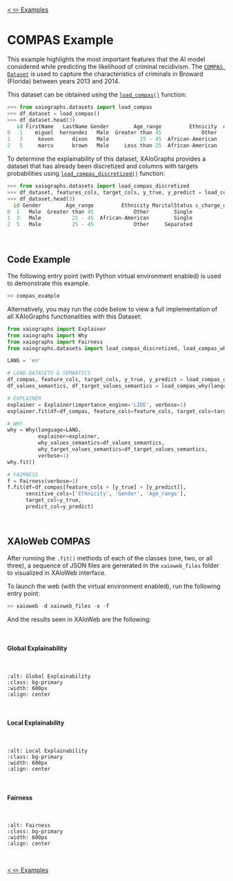 [< ✏️ Examples](examples/examples)

# COMPAS Example

This example highlights the most important features that the AI model considered while predicting the likelihood of 
criminal recidivism. The [`COMPAS Dataset`](../user_guide/datasets.md#compas) is used to capture the characteristics 
of criminals in Broward (Florida) between years 2013 and 2014.


This dataset can be obtained using the [`load_compas()`](../api_reference/datasets.md#xaiographs.datasets.load_compas) 
function:

```python
>>> from xaiographs.datasets import load_compas
>>> df_dataset = load_compas()
>>> df_dataset.head(3)
   id FirstName   LastName Gender        Age_range         Ethnicity  days_b_screening_arrest     c_jail_in    c_jail_out  Days_in_jail c_charge_degree                   c_charge_desc  is_recid  is_violent_recid score_risk_recidivism score_text_risk_recidivism  score_risk_violence score_text_risk_violence  Low_Recid  Medium_Recid  High_Recid  No_Recid  score_text_risk_violence  Low_Recid  Medium_Recid  High_Recid  No_Recid  Recid  predict_two_year_recid  real_two_year_recid
0   1    miguel  hernandez   Male  Greater than 45             Other                     -1.0  13/8/13 6:03  14/8/13 5:41             1               F    Aggravated Assault w/Firearm         0                 0                     1                        Low                    1                      Low          1             0           0         1                       Low          1             0           0         1      0                       0                    0
1   3     kevon      dixon   Male          25 - 45  African-American                     -1.0  26/1/13 3:45   5/2/13 5:36            10               F  Felony Battery w/Prior Convict         1                 1                     3                        Low                    1                      Low          1             0           0         0                       Low          1             0           0         0      1                       0                    1
2   5     marcu      brown   Male     Less than 25  African-American                      NaN           NaN           NaN             0               F          Possession of Cannabis         0                 0                     8                       High                    6                   Medium          0             0           1         1                    Medium          0             0           1         1      0                       1                    0
```

To determine the explainability of this dataset, XAIoGraphs provides a dataset that has already been discretized and 
columns with targets probabilities using 
[`load_compas_discretized()`](../api_reference/datasets.md#xaiographs.datasets.load_compas_discretized) function:


```python
>>> from xaiographs.datasets import load_compas_discretized
>>> df_dataset, features_cols, target_cols, y_true, y_predict = load_compas_discretized()
>>> df_dataset.head(3)
  id Gender        Age_range         Ethnicity MaritalStatus c_charge_degree is_recid is_violent_recid  High_Recid  Medium_Recid  Low_Recid    y_true y_predict
0  1   Male  Greater than 45             Other        Single               F       NO               NO           0             0          1  No_Recid  No_Recid
1  3   Male          25 - 45  African-American        Single               F      YES              YES           0             0          1     Recid  No_Recid
2  5   Male          25 - 45             Other     Separated               M       NO               NO           0             0          1  No_Recid  No_Recid
```


&nbsp;
## Code Example

The following entry point (with Python virtual environment enabled) is used to demonstrate this example.

```python
>> compas_example
```

Alternatively, you may run the code below to view a full implementation of all XAIoGraphs functionalities with this Dataset:

```python
from xaiographs import Explainer
from xaiographs import Why
from xaiographs import Fairness
from xaiographs.datasets import load_compas_discretized, load_compas_why

LANG = 'en'

# LOAD DATASETS & SEMANTICS
df_compas, feature_cols, target_cols, y_true, y_predict = load_compas_discretized()
df_values_semantics, df_target_values_semantics = load_compas_why(language=LANG)

# EXPLAINER
explainer = Explainer(importance_engine='LIDE', verbose=1)
explainer.fit(df=df_compas, feature_cols=feature_cols, target_cols=target_cols)

# WHY
why = Why(language=LANG,
          explainer=explainer,
          why_values_semantics=df_values_semantics,
          why_target_values_semantics=df_target_values_semantics,
          verbose=1)
why.fit()

# FAIRNESS
f = Fairness(verbose=1)
f.fit(df=df_compas[feature_cols + [y_true] + [y_predict]],
      sensitive_cols=['Ethnicity', 'Gender', 'Age_range'],
      target_col=y_true,
      predict_col=y_predict)
```

&nbsp;
## XAIoWeb COMPAS


After running the `.fit()` methods of each of the classes (one, two, or all three), a sequence of JSON files are 
generated in the `xaioweb_files` folder to visualized in XAIoWeb interface.


To launch the web (with the virtual environment enabled), run the following entry point:

```python
>> xaioweb -d xaioweb_files -o -f
```

And the results seen in XAIoWeb are the following:

&nbsp;
#### Global Explainability
&nbsp;
```{image} ../../imgs/compas_example/XaioWeb_Global_Explainability.png
:alt: Global Explainability
:class: bg-primary
:width: 600px
:align: center
```

&nbsp;
#### Local Explainability
&nbsp;
```{image} ../../imgs/compas_example/XaioWeb_Local_Explainability.png
:alt: Local Explainability
:class: bg-primary
:width: 600px
:align: center
```

&nbsp;
#### Fairness
&nbsp;
```{image} ../../imgs/compas_example/XaioWeb_Fairness.png
:alt: Fairness
:class: bg-primary
:width: 600px
:align: center
```
&nbsp;

[< ✏️ Examples](examples/examples)

